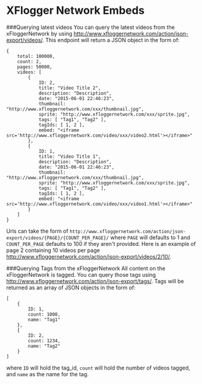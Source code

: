 # XFlogger Network Embeds


###Querying latest videos
You can query the latest videos from the xFloggerNetwork by using http://www.xfloggernetwork.com/action/json-export/videos/. This endpoint will return a JSON object in the form of:

    {
        total: 100000,
        count: 2,
        pages: 50000,
        videos: [
            {
                ID: 2,
                title: "Video Title 2",
                description: "Description",
                date: "2015-06-01 22:46:23",
                thumbnail: "http://www.xfloggernetwork.com/xxx/thumbnail.jpg",
                sprite: "http://www.xfloggernetwork.com/xxx/sprite.jpg",
                tags: [ "Tag1", "Tag2" ],
                tagIds: [ 1, 2 ],
                embed: "<iframe src='http://www.xfloggernetwork.com/video/xxx/video2.html'></iframe>"
            },
            {
                ID: 1,
                title: "Video Title 1",
                description: "Description",
                date: "2015-06-01 22:46:23",
                thumbnail: "http://www.xfloggernetwork.com/xxx/thumbnail.jpg",
                sprite: "http://www.xfloggernetwork.com/xxx/sprite.jpg",
                tags: [ "Tag1", "Tag2" ],
                tagIds: [ 1, 2 ],
                embed: "<iframe src='http://www.xfloggernetwork.com/video/xxx/video1.html'></iframe>"
            }
        ]
    }

Urls can take the form of `http://www.xfloggernetwork.com/action/json-export/videos/{PAGE}/{COUNT_PER_PAGE}/` where `PAGE` will defaults to 1 and `COUNT_PER_PAGE` defaults to 100 if they aren't provided. Here is an example of page 2 containing 10 videos per page http://www.xfloggernetwork.com/action/json-export/videos/2/10/.

###Querying Tags from the xFloggerNetwork
All content on the xFloggerNetwork is tagged. You can query those tags using http://www.xfloggernetwork.com/action/json-export/tags/. Tags will be returned as an array of JSON objects in the form of:

    [
        {
            ID: 1,
            count: 1000,
            name: "Tag1"
        },
        {
            ID: 2,
            count: 1234,
            name: "Tag2"
        }
    ]
where `ID` will hold the tag_id, `count` will hold the number of videos tagged, and `name` as the name for the tag.

